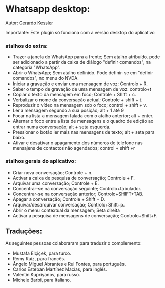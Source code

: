 ﻿# Whatsapp desktop:

Autor: [Gerardo Kessler](http://gera.ar)  

Importante: Este plugin só funciona com a versão desktop do aplicativo

### atalhos do extra:

* Trazer a janela do WhatsApp para a frente; Sem atalho atribuído. pode ser adicionado a partir da caixa de diálogo "definir comandos", na categoria "WhatsApp".
* Abrir o WhatsApp; Sem atalho definido. Pode definir-se em "definir comandos", no menu do NVDA.
* Iniciar a gravação e enviar  uma mensagem de voz; Controlo + R.
* Saber o tempo de gravação de uma mensagem de voz: controlo+t
* Copiar o texto da mensagem em foco; Controle + Shift + c.
* Verbalizar o nome da conversação actual; Controle + shift + t.
* Reproduzir o vídeo na mensagem  sob o foco; control + shift + v.
* Ler a mensagem segundo a sua posição; alt + 1 até 9
* Focar na lista a mensagem falada com o atalho anterior; alt + enter.
* Alternar o foco entre a lista de mensagens e o quadro de edição ao entrar numa conversação; alt + seta esquerda.
* Pressionar o botão ler mais nas mensagens de texto; alt + seta para baixo.
* Ativar e desativar o apagamento dos números de telefone nas mensajens de contactos não agendados; control + shift +r

### atalhos gerais do aplicativo:

* Criar nova conversação; Controle + n.
* Activar a caixa de pesquisa de conversação; Controle + F.
* Arquivar uma conversação; Controle + E.
* Concentrar-se na conversação seguinte; Controlo+tabulador.
* Concentrar-se na conversação anterior; Controlo+SHIFT+TAB.
* Apagar a conversação; Controle + Shift + D.
* Arquivar/desarquivar conversação; Controlo+Shift+p.
* Abrir o menu contextual da mensagem; Seta direita
* Activar a pesquisa de mensagens de conversação; Controlo+Shift+F.

## Traduções:

As seguintes pessoas colaboraram para traduzir o complemento:

* Mustafa Elçiçek, para turco.
* Rémy Ruiz, para francês.
* Ângelo Miguel Abrantes e Rui Fontes, para português.
* Carlos Esteban Martínez Macías, para inglês.
* Valentin Kupriyanov, para russo.
* Michele Barbi, para Italiano.
